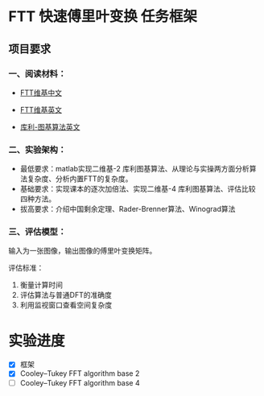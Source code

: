 # FTT 快速傅里叶变换 任务框架

## 项目要求

###  一、阅读材料：

- [FTT维基中文](https://zh.wikipedia.org/wiki/%E5%BF%AB%E9%80%9F%E5%82%85%E9%87%8C%E5%8F%B6%E5%8F%98%E6%8D%A2)

- [FTT维基英文](https://en.wikipedia.org/wiki/Fast_Fourier_transform)

- [库利-图基算法英文](https://en.wikipedia.org/wiki/Cooley%E2%80%93Tukey_FFT_algorithm)

###  二、实验架构：

- 最低要求：matlab实现二维基-2 库利图基算法、从理论与实操两方面分析算法复杂度、分析内置FTT的复杂度。
- 基础要求：实现课本的逐次加倍法、实现二维基-4 库利图基算法、评估比较四种方法。
- 拔高要求：介绍中国剩余定理、Rader-Brenner算法、Winograd算法

### 三、评估模型：

输入为一张图像，输出图像的傅里叶变换矩阵。

评估标准：

1. 衡量计算时间
2. 评估算法与普通DFT的准确度
3. 利用监视窗口查看空间复杂度



# 实验进度

- [x] 框架
- [x] Cooley–Tukey FFT algorithm base 2
- [ ] Cooley–Tukey FFT algorithm base 4